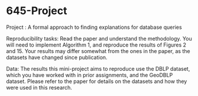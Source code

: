 # 645-Project

Project : A formal approach to finding explanations for database queries

Reproducibility tasks: Read the paper and understand the methodology. You will need to implement Algorithm 1, and reproduce the results of Figures 2 and 15. Your results may differ somewhat from the ones in the paper, as the datasets have changed since publication.

Data: The results this mini-project aims to reproduce use the DBLP dataset, which you have worked with in prior assignments, and the GeoDBLP dataset. Please refer to the paper for details on the datasets and how they were used in this research.
